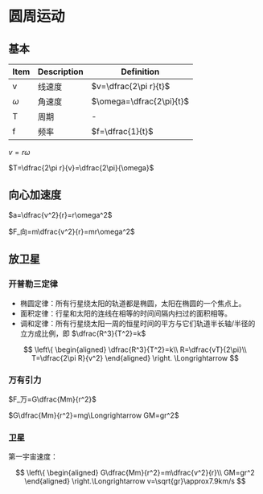 # 圆周运动

## 基本

| Item     | Description | Definition               |
| -------- | ----------- | ------------------------ |
| v        | 线速度         | $v=\dfrac{2\pi r}{t}$    |
| $\omega$ | 角速度         | $\omega=\dfrac{2\pi}{t}$ |
| T        | 周期          | -                        |
| f        | 频率          | $f=\dfrac{1}{t}$         |

$v=r\omega$

$T=\dfrac{2\pi r}{v}=\dfrac{2\pi}{\omega}$

## 向心加速度

$a=\dfrac{v^2}{r}=r\omega^2$

$F_向=m\dfrac{v^2}{r}=mr\omega^2$

## 放卫星

### 开普勒三定律

- 椭圆定律：所有行星绕太阳的轨道都是椭圆，太阳在椭圆的一个焦点上。
- 面积定律：行星和太阳的连线在相等的时间间隔内扫过的面积相等。
- 调和定律：所有行星绕太阳一周的恒星时间的平方与它们轨道半长轴/半径的立方成比例，即 $\dfrac{R^3}{T^2}=k$

$$
\left\{
\begin{aligned}
\dfrac{R^3}{T^2}=k\\
R=\dfrac{vT}{2\pi}\\
T=\dfrac{2\pi R}{v^2}
\end{aligned}
\right. \Longrightarrow 
$$

### 万有引力

$F_万=G\dfrac{Mm}{r^2}$

$G\dfrac{Mm}{r^2}=mg\Longrightarrow GM=gr^2$

### 卫星

第一宇宙速度：

$$
\left\{
\begin{aligned}
G\dfrac{Mm}{r^2}=m\dfrac{v^2}{r}\\
GM=gr^2
\end{aligned}
\right.\Longrightarrow v=\sqrt{gr}\approx7.9km/s
$$
